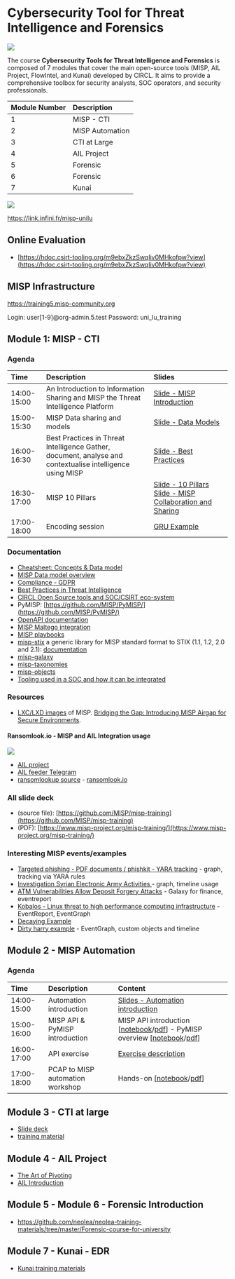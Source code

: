 # Cybersecurity Tool for Threat Intelligence and Forensics

![](http://hdoc.csirt-tooling.org/uploads/upload_13235b6957b475dc731b2a392b2fd021.png)

The course **Cybersecurity Tools for Threat Intelligence and Forensics** is composed of 7 modules that cover the main open-source tools (MISP, AIL Project, FlowIntel, and Kunai) developed by CIRCL. It aims to provide a comprehensive toolbox for security analysts, SOC operators, and security professionals.

|Module Number| Description|
|:---|:---|
|1|MISP - CTI|
|2|MISP Automation|
|3|CTI at Large|
|4|AIL Project|
|5|Forensic|
|6|Forensic|
|7|Kunai|

![](http://hdoc.csirt-tooling.org/uploads/upload_b1ded684907729d19396c6f79e8d90cb.png)

https://link.infini.fr/misp-unilu

## Online Evaluation

- [https://hdoc.csirt-tooling.org/m9ebxZkzSwqIiv0MHkofpw?view](https://hdoc.csirt-tooling.org/m9ebxZkzSwqIiv0MHkofpw?view)
## MISP Infrastructure

https://training5.misp-community.org

Login: user[1-9]@org-admin.5.test
Password: uni_lu_training

## Module 1: MISP - CTI

### Agenda

|Time|Description|Slides| 
|:---|:---|:---|
|14:00-15:00|An Introduction to Information Sharing and MISP the Threat Intelligence Platform|[Slide - MISP Introduction](https://raw.githubusercontent.com/ngsoti/ngsoti/main/training/threat-intelligence-mod1/slides/0-misp-introduction-to-information-sharing.pdf)|
|15:00-15:30|MISP Data sharing and models|[Slide - Data Models](https://raw.githubusercontent.com/ngsoti/ngsoti/main/training/threat-intelligence-mod1/slides/MISP%20Data%20model%20overview-with-analyst-data.pdf)|
|16:00-16:30|Best Practices in Threat Intelligence Gather, document, analyse and contextualise intelligence using MISP|[Slide - Best Practices](https://raw.githubusercontent.com/ngsoti/ngsoti/main/training/threat-intelligence-mod1/slides/b.1-best-practices-in-threat-intelligence.pdf)|
|16:30-17:00|MISP 10 Pillars|[Slide - 10 Pillars](https://raw.githubusercontent.com/ngsoti/ngsoti/main/training/threat-intelligence-mod1/slides/MISP%2010%20Pillars.pdf) [Slide - MISP Collaboration and Sharing](https://raw.githubusercontent.com/ngsoti/ngsoti/main/training/threat-intelligence-mod1/slides/MISP%20Collaboration%20%26%20Sharing%20-%20Rapid%20Fire%20of%20Features.pdf)|
|17:00-18:00|Encoding session|[GRU Example](https://www.foo.be/cours/dess-20192020/pub/gru)|

### Documentation
- [Cheatsheet: Concepts & Data model](https://www.misp-project.org/misp-training/cheatsheet.pdf)
- [MISP Data model overview](https://www.misp-project.org/misp-training/MISP%20Data%20model%20overview-with-analyst-data.pdf)
- [Compliance - GDPR](https://www.misp-project.org/compliance/GDPR/)
- [Best Practices in Threat Intelligence](https://www.misp-project.org/best-practices-in-threat-intelligence.html)
- [CIRCL Open Source tools and SOC/CSIRT eco-system](https://hdoc.csirt-tooling.org/rU6m8Y0BQm6a3C8_Gw7apQ#)
- PyMISP: [https://github.com/MISP/PyMISP/](https://github.com/MISP/PyMISP/)
- [OpenAPI documentation](https://www.misp-project.org/documentation/openapi.html)
- [MISP Maltego integration](https://github.com/MISP/MISP-maltego)
- [MISP playbooks](https://github.com/MISP/misp-playbooks)
- [misp-stix](https://github.com/MISP/misp-stix/) a generic library for MISP standard format to STIX (1.1, 1.2, 2.0 and 2.1): [documentation](https://github.com/MISP/misp-stix/tree/main/documentation)
- [misp-galaxy](https://www.misp-galaxy.org)
- [misp-taxonomies](https://www.misp-project.org/taxonomies.html)
- [misp-objects](https://www.misp-project.org/objects.html)
- [Tooling used in a SOC and how it can be integrated](https://hdoc.csirt-tooling.org/rU6m8Y0BQm6a3C8_Gw7apQ#)

### Resources

- [LXC/LXD images](https://images.misp-project.org/) of MISP. [Bridging the Gap: Introducing MISP Airgap for Secure Environments](https://www.misp-project.org/2024/01/12/MISP-airgap.html/).

#### Ransomlook.io - MISP and AIL Integration usage

![](http://hdoc.csirt-tooling.org/uploads/upload_68d38339e306bb60f5b71be47290eec9.png)

- [AIL project](https://github.com/ail-project/ail-framework)
- [AIL feeder Telegram](https://github.com/ail-project/ail-feeder-telegram)
- [ransomlookup source](https://github.com/RansomLook/RansomLook) - [ransomlook.io](https://ransomlook.io)

### **All slide deck**

   - (source file): [https://github.com/MISP/misp-training](https://github.com/MISP/misp-training)
   - (PDF): [https://www.misp-project.org/misp-training/](https://www.misp-project.org/misp-training/)


### Interesting MISP events/examples

- [Targeted phishing - PDF documents / phishkit - YARA tracking](https://training5.misp-community.org/events/view/5cdd3938-7134-4908-9552-173cc0a8016e) - graph, tracking via YARA rules
- [Investigation Syrian Electronic Army Activities ](https://training5.misp-community.org/events/view/c54869a6-0123-405f-b1a0-0ba3cfd759b9) - graph, timeline usage
- [ATM Vulnerabilities Allow Deposit Forgery Attacks](https://training5.misp-community.org/events/view/848a3172-1301-4cbd-8398-435b00904c20) - Galaxy for finance, eventreport
- [Kobalos - Linux threat to high performance computing infrastructure](https://training5.misp-community.org/events/view/83a7add9-76d7-47ef-9f4b-ebd07fbe880d) - EventReport, EventGraph
- [Decaying Example](https://training.misp-community.org/events/view/e6f83d22-248c-4286-91d2-8dd97b637560)
- [Dirty harry example](https://training5.misp-community.org/events/view/339b8437-13e8-4ae6-97dc-47cf909aa78d) - EventGraph, custom objects and timeline

## Module 2 - MISP Automation

### Agenda

|Time|Description|Content|
|:---|:---|:---|
|14:00-15:00|Automation introduction|[Slides - Automation introduction](https://cra.circl.lu/CTI_unilu/automation_intro.pdf)|
|15:00-16:00|MISP API & PyMISP introduction|MISP API introduction [[notebook](https://github.com/ngsoti/ngsoti/blob/main/training/threat-intelligence/mod2-MISP-automation/PyMISP_API_Introduction.ipynb)/[pdf](https://cra.circl.lu/CTI_unilu/PyMISP_API_Introduction.pdf)] - PyMISP overview [[notebook](https://github.com/ngsoti/ngsoti/blob/main/training/threat-intelligence/mod2-MISP-automation/PyMISP_overview.ipynb)/[pdf](https://cra.circl.lu/CTI_unilu/PyMISP_Overview.pdf)]|
|16:00-17:00|API exercise|[Exercise description](https://hdoc.csirt-tooling.org/NRfVrnInTgyvE3g7ag7cAA#)|
|17:00-18:00|PCAP to MISP automation workshop|Hands-on [[notebook](https://github.com/ngsoti/ngsoti/blob/main/training/threat-intelligence/mod2-MISP-automation/Automation_workshop.ipynb)/[pdf](https://cra.circl.lu/CTI_unilu/Automation_workshop.pdf)]|

## Module 3 - CTI at large

- [Slide deck](https://cra.circl.lu/cti-101.pdf)
- [training material](https://github.com/ngsoti/ngsoti/tree/main/training/threat-intelligence/mod3-CTI-at-large)

## Module 4 - AIL Project

- [The Art of Pivoting](https://cra.circl.lu/misp-lea/2-misp-lea-art-of-pivoting.pdf)
- [AIL Introduction](https://cra.circl.lu/misp-lea/3-misp-lea-ail-introduction.pdf)
 
## Module 5 - Module 6 - Forensic Introduction

- https://github.com/neolea/neolea-training-materials/tree/master/Forensic-course-for-university

## Module 7 - Kunai - EDR
- [Kunai training materials](https://github.com/ngsoti/ngsoti/tree/main/training/kunai/teaching-master)


